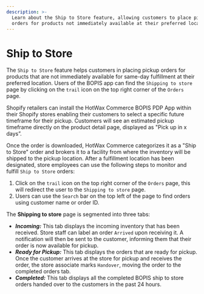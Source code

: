 ```yaml
---
description: >-
  Learn about the Ship to Store feature, allowing customers to place pickup
  orders for products not immediately available at their preferred location.
---
```


# Ship to Store

The `Ship to Store` feature helps customers in placing pickup orders for products that are not immediately available for same-day fulfillment at their preferred location. Users of the BOPIS app can find the `Shipping to store` page by clicking on the `trail` icon on the top right corner of the `Orders` page.

Shopify retailers can install the HotWax Commerce BOPIS PDP App within their Shopify stores enabling their customers to select a specific future timeframe for their pickup. Customers will see an estimated pickup timeframe directly on the product detail page, displayed as "Pick up in x days”.

Once the order is downloaded, HotWax Commerce categorizes it as a "Ship to Store" order and brokers it to a facility from where the inventory will be shipped to the pickup location. After a fulfillment location has been designated, store employees can use the following steps to monitor and fulfill `Ship to Store` orders:

1. Click on the `trail` icon on the top right corner of the `Orders` page, this will redirect the user to the `Shipping to store` page.
2. Users can use the `Search` bar on the top left of the page to find orders using customer name or order ID.

The **Shipping to store** page is segmented into three tabs:

* _**Incoming:**_ This tab displays the incoming inventory that has been received. Store staff can label an order `Arrived` upon receiving it. A notification will then be sent to the customer, informing them that their order is now available for pickup.
* _**Ready for Pickup:**_ This tab displays the orders that are ready for pickup. Once the customer arrives at the store for pickup and receives the order, the store associate marks `Handover`, moving the order to the completed orders tab.
* _**Completed:**_ This tab displays all the completed BOPIS ship to store orders handed over to the customers in the past 24 hours.
